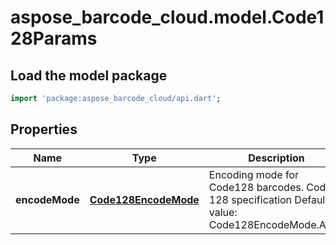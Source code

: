 # aspose_barcode_cloud.model.Code128Params

## Load the model package
```dart
import 'package:aspose_barcode_cloud/api.dart';
```

## Properties
Name | Type | Description | Notes
---- | ---- | ----------- | -----
**encodeMode** | [**Code128EncodeMode**](Code128EncodeMode.md) | Encoding mode for Code128 barcodes. Code 128 specification Default value: Code128EncodeMode.Auto. | [optional] [default to null]

